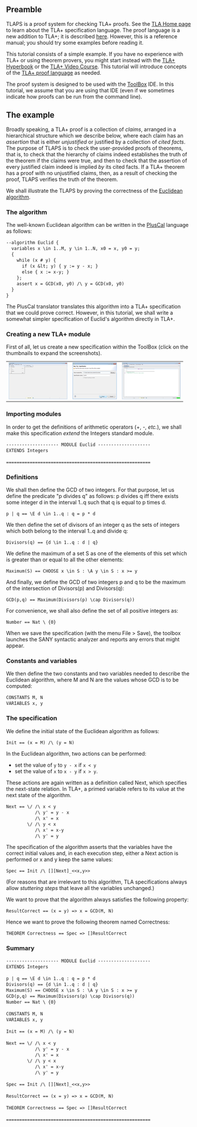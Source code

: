 ## Preamble
<div class="hr"></div>

TLAPS is a proof system for checking TLA+ proofs. See the [TLA Home
page](http://research.microsoft.com/en-us/um/people/lamport/tla/tla.html)
to learn about the TLA+ specification language. The proof language is a
new addition to TLA+; it is described
[here](http://research.microsoft.com/en-us/um/people/lamport/tla/tla2.html).
However, this is a reference manual; you should try some examples before
reading it.

This tutorial consists of a simple example. If you have no experience
with TLA+ or using theorem provers, you might start instead with the
[TLA+
Hyperbook](http://research.microsoft.com/en-us/um/people/lamport/tla/hyperbook.html)
or the [TLA+ Video
Course](http://lamport.azurewebsites.net/video/videos.html). This
tutorial will introduce concepts of the [TLA+ proof
language](http://research.microsoft.com/en-us/um/people/lamport/tla/tla2.html)
as needed.

The proof system is designed to be used with the
[ToolBox](http://research.microsoft.com/en-us/um/people/lamport/tla/toolbox.html)
IDE. In this tutorial, we assume that you are using that IDE (even if we
sometimes indicate how proofs can be run from the command line).


## The example
<div class="hr"></div>

Broadly speaking, a TLA+ proof is a collection of *claims*, arranged in
a hierarchical structure which we describe below, where each claim has
an *assertion* that is either *unjustified* or justified by a collection
of *cited facts*. The purpose of TLAPS is to check the user-provided
proofs of theorems, that is, to check that the hierarchy of claims
indeed establishes the truth of the theorem if the claims were true, and
then to check that the assertion of every justified claim indeed is
implied *by* its cited facts. If a TLA+ theorem has a proof with no
unjustified claims, then, as a result of checking the proof, TLAPS
verifies the truth of the theorem.

We shall illustrate the TLAPS by proving the correctness of the
[Euclidean algorithm](http://en.wikipedia.org/wiki/Euclidean_algorithm).


### The algorithm
<div class="hr"></div>

The well-known Euclidean algorithm can be written in the
[PlusCal](https://lamport.azurewebsites.net/tla/p-manual.pdf) language
as follows:

```tla
--algorithm Euclid {
  variables x \in 1..M, y \in 1..N, x0 = x, y0 = y;
  {
    while (x # y) {
      if (x &lt; y) { y := y - x; }
      else { x := x-y; }
    };
    assert x = GCD(x0, y0) /\ y = GCD(x0, y0)
  }
}
```

The PlusCal translator translates this algorithm into a TLA+
specification that we could prove correct. However, in this tutorial, we
shall write a somewhat simpler specification of Euclid's algorithm
directly in TLA+.


### Creating a new TLA+ module
<div class="hr"></div>

First of all, let us create a new specification within the ToolBox
(click on the thumbnails to expand the screenshots).

<div class="bg">

|    |    |     |
|----|----|-----|
| [![screenshot](screenshots/addnewspecs.png)](screenshots/addnewspec.png) | [![screenshot](screenshots/names.png)](screenshots/name.png) | [![screenshot](screenshots/results.png)](screenshots/result.png) |

</div>


### Importing modules
<div class="hr"></div>

In order to get the definitions of arithmetic operators (+, -, *etc.*),
we shall make this specification *extend* the Integers standard module.

```tla
-------------------- MODULE Euclid --------------------
EXTENDS Integers

=======================================================
```


### Definitions
<div class="hr"></div>

We shall then define the GCD of two integers. For that purpose, let us
define the predicate "p divides q" as follows:
p divides q iff there exists some integer d in the interval 1..q such
that q is equal to p times d.

```tla
p | q == \E d \in 1..q : q = p * d
```

We then define the set of divisors of an integer q as the sets of
integers which both belong to the interval 1..q and divide q:

```tla
Divisors(q) == {d \in 1..q : d | q}
```

We define the maximum of a set S as one of the elements of this set
which is greater than or equal to all the other elements:

```tla
Maximum(S) == CHOOSE x \in S : \A y \in S : x >= y
```

And finally, we define the GCD of two integers p and q to be the maximum
of the intersection of Divisors(p) and Divisors(q):

```tla
GCD(p,q) == Maximum(Divisors(p) \cap Divisors(q))
```

For convenience, we shall also define the set of all positive integers
as:

```tla
Number == Nat \ {0}
```

When we save the specification (with the menu File > Save), the
toolbox launches the SANY syntactic analyzer and reports any errors that
might appear.


### Constants and variables
<div class="hr"></div>

We then define the two constants and two variables needed to describe
the Euclidean algorithm, where M and N are the values whose GCD is to be
computed:

```tla
CONSTANTS M, N
VARIABLES x, y
```


### The specification
<div class="hr"></div>

We define the initial state of the Euclidean algorithm as follows:

```tla
Init == (x = M) /\ (y = N)
```

In the Euclidean algorithm, two actions can be performed:

- set the value of `y` to `y - x` if `x < y`
- set the value of `x` to `x - y` if `x > y`.

These actions are again written as a definition called Next, which
specifies the next-state relation. In TLA+, a primed variable refers to
its value at the next state of the algorithm.

```tla
Next == \/ /\ x < y
           /\ y' = y - x
           /\ x' = x
        \/ /\ y < x
           /\ x' = x-y
           /\ y' = y
```

The specification of the algorithm asserts that the variables have the
correct initial values and, in each execution step, either a Next action
is performed or x and y keep the same values:

```tla
Spec == Init /\ [][Next]_<<x,y>>
```

(For reasons that are irrelevant to this algorithm, TLA specifications
always allow *stuttering steps* that leave all the variables unchanged.)

We want to prove that the algorithm always satisfies the following
property:

```tla
ResultCorrect == (x = y) => x = GCD(M, N)
```

Hence we want to prove the following theorem named Correctness:

```tla
THEOREM Correctness == Spec => []ResultCorrect
```


### Summary
<div class="hr"></div>

```tla
-------------------- MODULE Euclid --------------------
EXTENDS Integers

p | q == \E d \in 1..q : q = p * d
Divisors(q) == {d \in 1..q : d | q}
Maximum(S) == CHOOSE x \in S : \A y \in S : x >= y
GCD(p,q) == Maximum(Divisors(p) \cap Divisors(q))
Number == Nat \ {0}

CONSTANTS M, N
VARIABLES x, y

Init == (x = M) /\ (y = N)

Next == \/ /\ x < y
           /\ y' = y - x
           /\ x' = x
        \/ /\ y < x
           /\ x' = x-y
           /\ y' = y

Spec == Init /\ [][Next]_<<x,y>>

ResultCorrect == (x = y) => x = GCD(M, N)

THEOREM Correctness == Spec => []ResultCorrect

=======================================================
```
